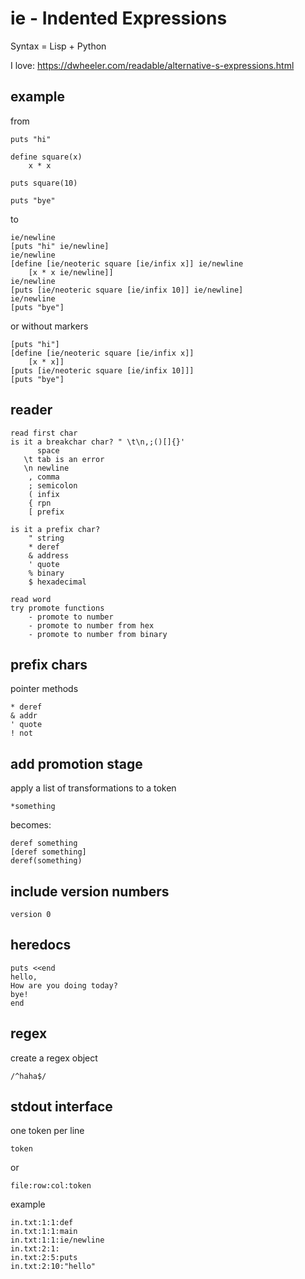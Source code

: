 # ie - Indented Expressions

Syntax = Lisp + Python

I love:
https://dwheeler.com/readable/alternative-s-expressions.html

## example

from

    puts "hi"

    define square(x)
        x * x

    puts square(10)

    puts "bye"


to

    ie/newline
    [puts "hi" ie/newline]
    ie/newline
    [define [ie/neoteric square [ie/infix x]] ie/newline
        [x * x ie/newline]]
    ie/newline
    [puts [ie/neoteric square [ie/infix 10]] ie/newline]
    ie/newline
    [puts "bye"]

or without markers

    [puts "hi"]
    [define [ie/neoteric square [ie/infix x]]
        [x * x]]
    [puts [ie/neoteric square [ie/infix 10]]]
    [puts "bye"]


## reader

    read first char
    is it a breakchar char? " \t\n,;()[]{}'
          space
       \t tab is an error
       \n newline
        , comma
        ; semicolon
        ( infix
        { rpn
        [ prefix

    is it a prefix char?
        " string
        * deref
        & address
        ' quote
        % binary
        $ hexadecimal

    read word
    try promote functions
        - promote to number
        - promote to number from hex
        - promote to number from binary


## prefix chars

pointer methods

    * deref
    & addr
    ' quote
    ! not

## add promotion stage

apply a list of transformations to a token

    *something

becomes:

    deref something
    [deref something]
    deref(something)

## include version numbers

    version 0

## heredocs

    puts <<end
    hello,
    How are you doing today?
    bye!
    end

## regex

create a regex object

    /^haha$/

## stdout interface

one token per line

    token

or

    file:row:col:token

example

    in.txt:1:1:def
    in.txt:1:1:main
    in.txt:1:1:ie/newline
    in.txt:2:1:    
    in.txt:2:5:puts
    in.txt:2:10:"hello"


